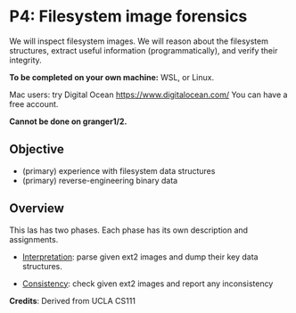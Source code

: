 # P4: Filesystem image forensics

We will inspect filesystem images. We will reason about the filesystem structures, extract useful information (programmatically), and verify their integrity. 

**To be completed on your own machine:** WSL, or Linux. 

Mac users: try Digital Ocean https://www.digitalocean.com/ You can have a free account. 

**Cannot be done on granger1/2.** 

## Objective

* (primary) experience with filesystem data structures
* (primary) reverse-engineering binary data 

## Overview

This las has two phases. Each phase has its own description and assignments. 

* [Interpretation](interpretation.md): parse given ext2 images and dump their key data structures.

* [Consistency](consistency.md): check given ext2 images and report any inconsistency 

**Credits**: Derived from UCLA CS111



